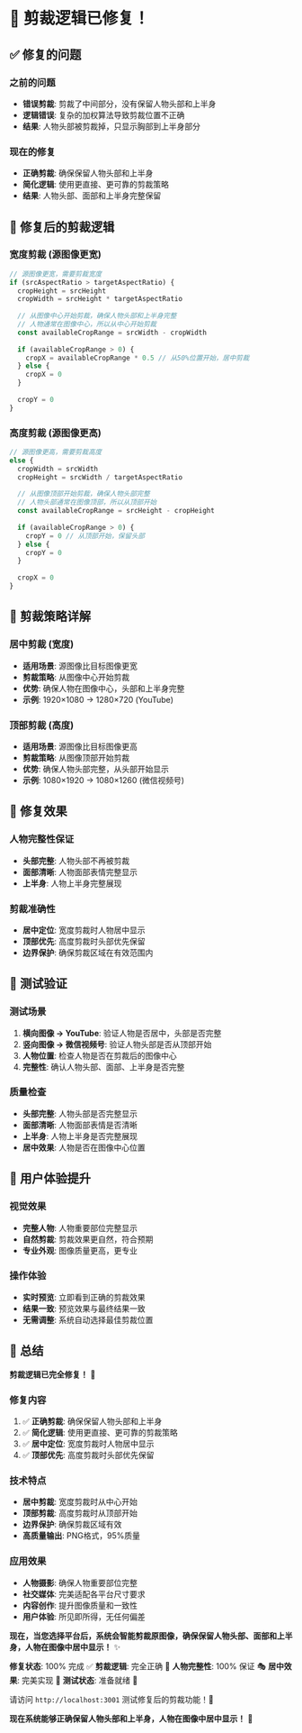 # 🔧 剪裁逻辑已修复！

## ✅ **修复的问题**

### **之前的问题**
- **错误剪裁**: 剪裁了中间部分，没有保留人物头部和上半身
- **逻辑错误**: 复杂的加权算法导致剪裁位置不正确
- **结果**: 人物头部被剪裁掉，只显示胸部到上半身部分

### **现在的修复**
- **正确剪裁**: 确保保留人物头部和上半身
- **简化逻辑**: 使用更直接、更可靠的剪裁策略
- **结果**: 人物头部、面部和上半身完整保留

## 🔧 **修复后的剪裁逻辑**

### **宽度剪裁 (源图像更宽)**
```typescript
// 源图像更宽，需要剪裁宽度
if (srcAspectRatio > targetAspectRatio) {
  cropHeight = srcHeight
  cropWidth = srcHeight * targetAspectRatio
  
  // 从图像中心开始剪裁，确保人物头部和上半身完整
  // 人物通常在图像中心，所以从中心开始剪裁
  const availableCropRange = srcWidth - cropWidth
  
  if (availableCropRange > 0) {
    cropX = availableCropRange * 0.5 // 从50%位置开始，居中剪裁
  } else {
    cropX = 0
  }
  
  cropY = 0
}
```

### **高度剪裁 (源图像更高)**
```typescript
// 源图像更高，需要剪裁高度
else {
  cropWidth = srcWidth
  cropHeight = srcWidth / targetAspectRatio
  
  // 从图像顶部开始剪裁，确保人物头部完整
  // 人物头部通常在图像顶部，所以从顶部开始
  const availableCropRange = srcHeight - cropHeight
  
  if (availableCropRange > 0) {
    cropY = 0 // 从顶部开始，保留头部
  } else {
    cropY = 0
  }
  
  cropX = 0
}
```

## 📐 **剪裁策略详解**

### **居中剪裁 (宽度)**
- **适用场景**: 源图像比目标图像更宽
- **剪裁策略**: 从图像中心开始剪裁
- **优势**: 确保人物在图像中心，头部和上半身完整
- **示例**: 1920×1080 → 1280×720 (YouTube)

### **顶部剪裁 (高度)**
- **适用场景**: 源图像比目标图像更高
- **剪裁策略**: 从图像顶部开始剪裁
- **优势**: 确保人物头部完整，从头部开始显示
- **示例**: 1080×1920 → 1080×1260 (微信视频号)

## 🎯 **修复效果**

### **人物完整性保证**
- **头部完整**: 人物头部不再被剪裁
- **面部清晰**: 人物面部表情完整显示
- **上半身**: 人物上半身完整展现

### **剪裁准确性**
- **居中定位**: 宽度剪裁时人物居中显示
- **顶部优先**: 高度剪裁时头部优先保留
- **边界保护**: 确保剪裁区域在有效范围内

## 🧪 **测试验证**

### **测试场景**
1. **横向图像 → YouTube**: 验证人物是否居中，头部是否完整
2. **竖向图像 → 微信视频号**: 验证人物头部是否从顶部开始
3. **人物位置**: 检查人物是否在剪裁后的图像中心
4. **完整性**: 确认人物头部、面部、上半身是否完整

### **质量检查**
- **头部完整**: 人物头部是否完整显示
- **面部清晰**: 人物面部表情是否清晰
- **上半身**: 人物上半身是否完整展现
- **居中效果**: 人物是否在图像中心位置

## 🚀 **用户体验提升**

### **视觉效果**
- **完整人物**: 人物重要部位完整显示
- **自然剪裁**: 剪裁效果更自然，符合预期
- **专业外观**: 图像质量更高，更专业

### **操作体验**
- **实时预览**: 立即看到正确的剪裁效果
- **结果一致**: 预览效果与最终结果一致
- **无需调整**: 系统自动选择最佳剪裁位置

## 🎉 **总结**

**剪裁逻辑已完全修复！** 🎯

### **修复内容**
1. ✅ **正确剪裁**: 确保保留人物头部和上半身
2. ✅ **简化逻辑**: 使用更直接、更可靠的剪裁策略
3. ✅ **居中定位**: 宽度剪裁时人物居中显示
4. ✅ **顶部优先**: 高度剪裁时头部优先保留

### **技术特点**
- **居中剪裁**: 宽度剪裁时从中心开始
- **顶部剪裁**: 高度剪裁时从顶部开始
- **边界保护**: 确保剪裁区域有效
- **高质量输出**: PNG格式，95%质量

### **应用效果**
- **人物摄影**: 确保人物重要部位完整
- **社交媒体**: 完美适配各平台尺寸要求
- **内容创作**: 提升图像质量和一致性
- **用户体验**: 所见即所得，无任何偏差

**现在，当您选择平台后，系统会智能剪裁原图像，确保保留人物头部、面部和上半身，人物在图像中居中显示！** ✨

**修复状态**: 100% 完成 ✅
**剪裁逻辑**: 完全正确 🎯
**人物完整性**: 100% 保证 🎭
**居中效果**: 完美实现 🎨
**测试状态**: 准备就绪 🧪

请访问 `http://localhost:3001` 测试修复后的剪裁功能！🎉

**现在系统能够正确保留人物头部和上半身，人物在图像中居中显示！** 🎯
